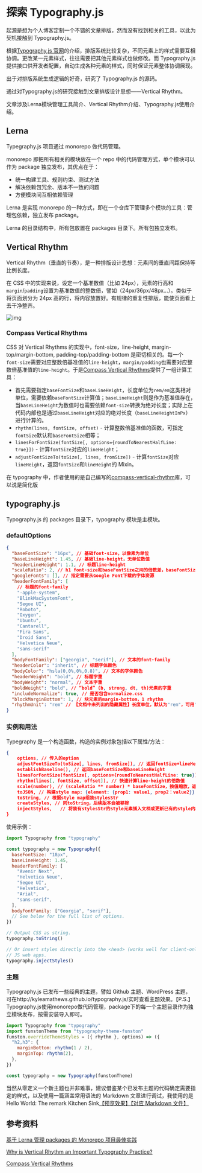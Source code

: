 
# 探索 Typography.js

起源是想为个人博客定制一个不错的文章排版，然而没有找到相关的工具，以此为契机接触到 Typography.js。

根据[Typography.js 官网](http://kyleamathews.github.io/typography.js/)的介绍，排版系统比较复杂，不同元素上的样式需要互相协调。更改某一元素样式，往往需要把其他元素样式也做修改。而 Typography.js 提供接口供开发者配置，自动生成各种元素的样式，同时保证元素整体协调展现。

出于对排版系统生成逻辑的好奇，研究了 Typography.js 的源码。

通过对Typography.js的研究接触到文章排版设计思想——Vertical Rhythm。

文章涉及Lerna模块管理工具简介、Vertical Rhythm介绍、Typography.js使用介绍。

## Lerna

Typegraphy.js 项目通过 monorepo 做代码管理。

monorepo 即把所有相关的模块放在一个 repo 中的代码管理方式，单个模块可以作为 package 独立发布，其优点在于：

- 统一构建工具、规则约束、测试方法
- 解决依赖包冗余、版本不一致的问题
- 方便模块间互相依赖管理

Lerna 是实现 monorepo 的一种方式，即在一个仓库下管理多个模块的工具：管理包依赖，独立发布 package。

Lerna 的目录结构中，所有包放置在 packages 目录下。所有包独立发布。

## Vertical Rhythm

Vertical Rhythm（垂直的节奏），是一种排版设计思想：元素间的垂直间距保持等比例长度。

在 CSS 中的实现来说，设定一个基准数值（比如 24px），元素的行高和`margin`/`padding`设置为基准数值的整数倍，譬如（24px/36px/48px...）。类似于将页面划分为 24px 高的行，将内容放置好。有规律的重复性排版，能使页面看上去干净整齐。

![img](https://zellwk.com/images/2016/why-vertical-rhythm/separation-of-72px.png)

### Compass Vertical Rhythms

CSS 对 Vertical Rhythms 的实现中，font-size，line-height, margin-top/margin-bottom, padding-top/padding-bottom 是密切相关的。每一个`font-size`需要对应整数倍基准值的`line-height`，`margin/padding`也需要对应整数倍基准值的`line-height`。于是[Compass Vertical Rhythms](http://compass-style.org/reference/compass/typography/vertical_rhythm/)提供了一组计算工具：

- 首先需要指定`baseFontSize`和`baseLineHeight`，长度单位为`rem/em`这类相对单位，需要依赖`baseFontSize`计算值；`baseLineHeight`则是作为基准值存在，当`baseLineHeight`为数值时也需要依赖`font-size`转换为绝对长度；实际上在代码内部也是通过`baseLineHeight`对应的绝对长度（`baseLineHeightInPx`）进行计算的。
- `rhythm(lines, fontSize, offset)` - 计算整数倍基准值的函数，可指定`fontSize`默认和`baseFontSize`相等；
- `linesForFontSize(fontSize[, options={roundToNearestHalfLine: true}])` - 计算`fontSize`对应的`lineHeight`；
- `adjustFontSizeTo(toSize[, lines, fromSize])` - 计算`fontSize`对应`lineHeight`，返回`fontSize`和`lineHeight`的 Mixin。

在 typography 中，作者使用的是自己编写的[compass-vertical-rhythm](https://github.com/KyleAMathews/compass-vertical-rhythm)库，可以说是简化版

## typography.js

Typography.js 的 packages 目录下，typography 模块是主模块。

### defaultOptions

```json
{
  "baseFontSize": "16px", // 基础font-size，以像素为单位
  "baseLineHeight": 1.45, // 基础line-height，无单位数值
  "headerLineHeight": 1.1, // 标题line-height
  "scaleRatio": 2, // h1 font-size和baseFontSize之间的倍数差，baseFontSize = 16px, scaleRatio = 2, h1 fontSize = 32px
  "googleFonts": [], // 指定需要从Google Font下载的字体资源
  "headerFontFamily": [
    // 标题的font-family
    "-apple-system",
    "BlinkMacSystemFont",
    "Segoe UI",
    "Roboto",
    "Oxygen",
    "Ubuntu",
    "Cantarell",
    "Fira Sans",
    "Droid Sans",
    "Helvetica Neue",
    "sans-serif"
  ],
  "bodyFontFamily": ["georgia", "serif"], // 文本的font-family
  "headerColor": "inherit", // 标题字体颜色
  "bodyColor": "hsla(0,0%,0%,0.8)", // 文本的字体颜色
  "headerWeight": "bold", // 标题字重
  "bodyWeight": "normal", // 文本字重
  "boldWeight": "bold", // “bold” (b, strong, dt, th)元素的字重
  "includeNormalize": true, // 是否包含normalize.css
  "blockMarginBottom": 1, // 块元素的margin-bottom，1 rhythm
  "rhythmUnit": "rem" // 【文档中未列出的隐藏属性】长度单位，默认为"rem"，可用"px","em"替代
}
```

### 实例和用法

Typegraphy 是一个构造函数，构造的实例对象包括以下属性/方法：

```json
{
	options, // 传入的option
	adjustFontSizeTo(toSize[, lines, fromSize]), // 返回fontSize+lineHeight Mixin
	establishBaseline(), // 返回baseFontSize和baseLineHeight
	linesForFontSize(fontSize[, options={roundToNearestHalfLine: true}]), // 计算fontize对应的lineHeight
	rhythm(lines[, fontSize, offset]), // 快速计算line-height的倍数值
	scale(number), // (scaleRatio ** number) * baseFontSize，按值缩放，返回font-size+line-height Mixin，适合用于标题系列计算
	toJSON, // 构建style map: {element: {prop1: value1, prop2：value2}}
	toString, // 根据style map组装stylesStr
	createStyles, // 同toString，后续版本会被移除
	injectStyles,	// 将装有stylesStr的style元素插入文档或更新已有的style内容，style元素的id为typography.js。
}
```

使用示例：

```javascript
import Typography from "typography"

const typography = new Typography({
  baseFontSize: "18px",
  baseLineHeight: 1.45,
  headerFontFamily: [
    "Avenir Next",
    "Helvetica Neue",
    "Segoe UI",
    "Helvetica",
    "Arial",
    "sans-serif",
  ],
  bodyFontFamily: ["Georgia", "serif"],
  // See below for the full list of options.
})

// Output CSS as string.
typography.toString()

// Or insert styles directly into the <head> (works well for client-only
// JS web apps.
typography.injectStyles()
```

### 主题

Typography.js 已发布一些经典的主题，譬如 Github 主题、WordPress 主题，可在http://kyleamathews.github.io/typography.js/实时查看主题效果。【P.S.】Typography.js使用monorepo做代码管理，package下的每一个主题目录作为独立模块发布，按需安装导入即可。

```javascript
import Typography from "typography"
import funstonTheme from "typography-theme-funston"
funston.overrideThemeStyles = ({ rhythm }, options) => ({
  "h2,h3": {
    marginBottom: rhythm(1 / 2),
    marginTop: rhythm(2),
  },
})

const typography = new Typography(funstonTheme)
```

当然从零定义一个新主题也并非难事，建议借鉴某个已发布主题的代码确定需要指定的样式，以及使用一篇涵盖常用语法的 Markdown 文章进行调试，我使用的是 Hello World: The remark Kitchen Sink[【预览效果】](https://using-remark.gatsbyjs.org/hello-world-kitchen-sink/)[【对应 Markdown 文件】](https://raw.githubusercontent.com/gatsbyjs/gatsby/master/examples/using-remark/src/pages/2016-04-15---hello-world-kitchen-sink/index.md)

## 参考资料

[基于 Lerna 管理 packages 的 Monorepo 项目最佳实践](https://zhuanlan.zhihu.com/p/76349152)

[Why is Vertical Rhythm an Important Typography Practice?](https://zellwk.com/blog/why-vertical-rhythms/)

[Compass Vertical Rhythms](https://zellwk.com/blog/compass-vertical-rhythm/)
